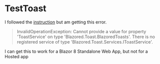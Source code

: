 # TestToast



I followed the [instruction](https://github.com/Blazored/Toast) but am getting this error.

> InvalidOperationException: Cannot provide a value for property 'ToastService' on type 'Blazored.Toast.BlazoredToasts'. There is no registered service of type 'Blazored.Toast.Services.IToastService'.

I can get this to work for a Blazor 8 Standalone Web App, but not for a Hosted app
